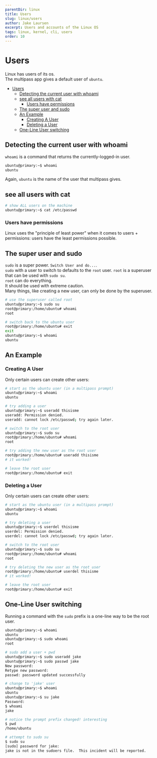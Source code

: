 ```yaml
---
parentDir: linux
title: Users
slug: linux/users
author: Jake Laursen
excerpt: Users and accounts of the Linux OS
tags: linux, kernel, cli, users
order: 10
---
```


# Users
Linux has users of its os.  
The multipass app gives a default user of `ubuntu`.  

- [Users](#users)
  - [Detecting the current user with whoami](#detecting-the-current-user-with-whoami)
  - [see all users with cat](#see-all-users-with-cat)
    - [Users have permissions](#users-have-permissions)
  - [The super user and sudo](#the-super-user-and-sudo)
  - [An Example](#an-example)
    - [Creating A User](#creating-a-user)
    - [Deleting a User](#deleting-a-user)
  - [One-Line User switching](#one-line-user-switching)

## Detecting the current user with whoami
`whoami` is a command that returns the currently-logged-in user.  
```bash
ubuntu@primary:~$ whoami
ubuntu
```
Again, `ubuntu` is the name of the user that multipass gives.  


## see all users with cat
```bash
# show ALL users on the machine
ubuntu@primary:~$ cat /etc/passwd
```

### Users have permissions
Linux uses the "principle of least power" when it comes to users + permissions: users have the least permissions possible.  

## The super user and sudo
`sudo` is a super power. `Switch User and do...`.  
`sudo` with a user to switch to defaults to the `root` user.
`root` is a superuser that can be used with `sudo su`.  
`root` can do everything.  
It should be used with extreme caution.  
Many things, like creating a new user, can only be done by the superuser.  


```bash
# use the superuser called root
ubuntu@primary:~$ sudo su
root@primary:/home/ubuntu# whoami
root

# switch back to the ubuntu user
root@primary:/home/ubuntu# exit
exit
ubuntu@primary:~$ whoami
ubuntu
```

## An Example 
### Creating A User
Only certain users can create other users:  

```bash
# start as the ubuntu user (in a multipass prompt)
ubuntu@primary:~$ whoami
ubuntu

# try adding a user
ubuntu@primary:~$ useradd thisisme
useradd: Permission denied.
useradd: cannot lock /etc/passwd; try again later.

# switch to the root user
ubuntu@primary:~$ sudo su
root@primary:/home/ubuntu# whoami
root

# try adding the new user as the root user
root@primary:/home/ubuntu# useradd thisisme
# it worked!

# leave the root user
root@primary:/home/ubuntu# exit
```
### Deleting a User  
Only certain users can create other users:  

```bash
# start as the ubuntu user (in a multipass prompt)
ubuntu@primary:~$ whoami
ubuntu

# try deleting a user
ubuntu@primary:~$ userdel thisisme
userdel: Permission denied.
userdel: cannot lock /etc/passwd; try again later.

# switch to the root user
ubuntu@primary:~$ sudo su
root@primary:/home/ubuntu# whoami
root

# try deleting the new user as the root user
root@primary:/home/ubuntu# userdel thisisme
# it worked!

# leave the root user
root@primary:/home/ubuntu# exit
```

## One-Line User switching
Running a command with the `sudo` prefix is a one-line way to be the root user.  
```bash
ubuntu@primary:~$ whoami
ubuntu
ubuntu@primary:~$ sudo whoami
root

# sudo add a user + pwd
ubuntu@primary:~$ sudo useradd jake
ubuntu@primary:~$ sudo passwd jake
New password: 
Retype new password: 
passwd: password updated successfully

# change to 'jake' user
ubuntu@primary:~$ whoami
ubuntu
ubuntu@primary:~$ su jake
Password: 
$ whoami
jake

# notice the prompt prefix changed! interesting
$ pwd
/home/ubuntu

# attempt to sudo su
$ sudo su
[sudo] password for jake: 
jake is not in the sudoers file.  This incident will be reported.
```